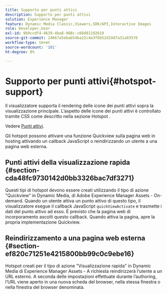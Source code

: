 ```yaml
---
title: Supporto per punti attivi
description: Supporto per punti attivi
solution: Experience Manager
feature: Dynamic Media Classic,Viewers,SDK/API,Interactive Images
role: Developer,User
exl-id: 9b9ccdf4-4639-4ba8-988c-c68d81192619
source-git-commit: 24667a5ebab54ba22c4a3f6b52d19d7a31a93576
workflow-type: tm+mt
source-wordcount: '181'
ht-degree: 0%

---
```


# Supporto per punti attivi{#hotspot-support}

Il visualizzatore supporta il rendering delle icone dei punti attivi sopra la visualizzazione principale. L’aspetto delle icone dei punti attivi è controllato tramite CSS come descritto nella sezione Hotspot .

Vedere [Punti attivi](../../c-html5-aem-asset-viewers/c-html5-aem-interactive-images/c-html5-aem-interactive-image-customizingviewer/r-html5-aem-int-image-customize-hotspots.md#reference-2ac3cc414ef2467390bf53145f1d8d74).

Gli hotspot possono attivare una funzione Quickview sulla pagina web in hosting attivando un callback JavaScript o reindirizzando un utente a una pagina web esterna.

## Punti attivi della visualizzazione rapida {#section-cda48fc9730142d0bb3326bac7df3271}

Questi tipi di hotspot devono essere creati utilizzando il tipo di azione &quot;Quickview&quot; in Dynamic Media, di Adobe Experience Manager Assets - On-demand. Quando un utente attiva un punto attivo di questo tipo, il visualizzatore esegue il callback JavaScript `quickViewActivate` e trasmette i dati del punto attivo ad esso. È previsto che la pagina web di incorporamento ascolti questo callback. Quando attiva la pagina, apre la propria implementazione Quickview.

## Reindirizzamento a una pagina web esterna {#section-ef820c71251e4215800bb99c0c9ebe16}

Hotspot creati per il tipo di azione &quot;Visualizzazione rapida&quot; in Dynamic Media di Experience Manager Assets - A richiesta reindirizzerà l’utente a un URL esterno. A seconda delle impostazioni effettuate durante l’authoring, l’URL viene aperto in una nuova scheda del browser, nella stessa finestra o nella finestra del browser denominata.
